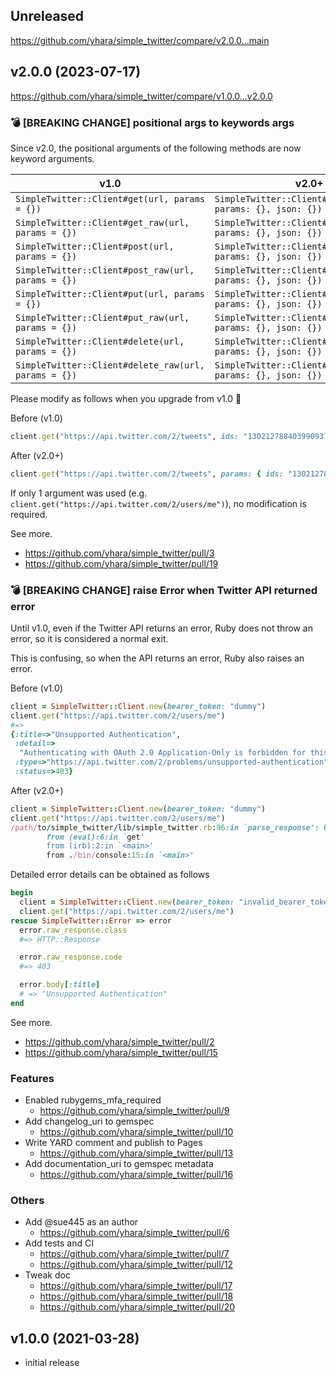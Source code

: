 ## Unreleased
https://github.com/yhara/simple_twitter/compare/v2.0.0...main

## v2.0.0 (2023-07-17)
https://github.com/yhara/simple_twitter/compare/v1.0.0...v2.0.0

### :bomb: [BREAKING CHANGE] positional args to keywords args
Since v2.0, the positional arguments of the following methods are now keyword arguments.

| v1.0                                                 | v2.0+                                                         |
| ---------------------------------------------------- | ------------------------------------------------------------- |
| `SimpleTwitter::Client#get(url, params = {})`        | `SimpleTwitter::Client#get(url, params: {}, json: {})`        |
| `SimpleTwitter::Client#get_raw(url, params = {})`    | `SimpleTwitter::Client#get_raw(url, params: {}, json: {})`    |
| `SimpleTwitter::Client#post(url, params = {})`       | `SimpleTwitter::Client#post(url, params: {}, json: {})`       |
| `SimpleTwitter::Client#post_raw(url, params = {})`   | `SimpleTwitter::Client#post_raw(url, params: {}, json: {})`   |
| `SimpleTwitter::Client#put(url, params = {})`        | `SimpleTwitter::Client#put(url, params: {}, json: {})`        |
| `SimpleTwitter::Client#put_raw(url, params = {})`    | `SimpleTwitter::Client#put_raw(url, params: {}, json: {})`    |
| `SimpleTwitter::Client#delete(url, params = {})`     | `SimpleTwitter::Client#delete(url, params: {}, json: {})`     |
| `SimpleTwitter::Client#delete_raw(url, params = {})` | `SimpleTwitter::Client#delete_raw(url, params: {}, json: {})` |

Please modify as follows when you upgrade from v1.0 :pray:

Before (v1.0)

```ruby
client.get("https://api.twitter.com/2/tweets", ids: "1302127884039909376,1369885448319889409")
```

After (v2.0+)

```ruby
client.get("https://api.twitter.com/2/tweets", params: { ids: "1302127884039909376,1369885448319889409" })
```

If only 1 argument was used (e.g. `client.get("https://api.twitter.com/2/users/me")`), no modification is required.

See more. 

* https://github.com/yhara/simple_twitter/pull/3
* https://github.com/yhara/simple_twitter/pull/19

### :bomb: [BREAKING CHANGE] raise Error when Twitter API returned error
Until v1.0, even if the Twitter API returns an error, Ruby does not throw an error, so it is considered a normal exit.

This is confusing, so when the API returns an error, Ruby also raises an error.

Before (v1.0)

```ruby
client = SimpleTwitter::Client.new(bearer_token: "dummy")
client.get("https://api.twitter.com/2/users/me")
#=> 
{:title=>"Unsupported Authentication",
 :detail=>
  "Authenticating with OAuth 2.0 Application-Only is forbidden for this endpoint.  Supported authentication types are [OAuth 1.0a User Context, OAuth 2.0 User Context].",
 :type=>"https://api.twitter.com/2/problems/unsupported-authentication",
 :status=>403}
```

After (v2.0+)

```ruby
client = SimpleTwitter::Client.new(bearer_token: "dummy")
client.get("https://api.twitter.com/2/users/me")
/path/to/simple_twitter/lib/simple_twitter.rb:96:in `parse_response': Unsupported Authentication (status 403) (SimpleTwitter::ClientError)
        from (eval):6:in `get'
        from (irb):2:in `<main>'
        from ./bin/console:15:in `<main>'
```

Detailed error details can be obtained as follows

```ruby
begin
  client = SimpleTwitter::Client.new(bearer_token: "invalid_bearer_token")
  client.get("https://api.twitter.com/2/users/me")
rescue SimpleTwitter::Error => error
  error.raw_response.class
  #=> HTTP::Response

  error.raw_response.code
  #=> 403

  error.body[:title]
  # => "Unsupported Authentication"
end
```

See more. 

* https://github.com/yhara/simple_twitter/pull/2
* https://github.com/yhara/simple_twitter/pull/15

### Features
- Enabled rubygems_mfa_required
  - https://github.com/yhara/simple_twitter/pull/9
- Add changelog_uri to gemspec
  - https://github.com/yhara/simple_twitter/pull/10
- Write YARD comment and publish to Pages
  - https://github.com/yhara/simple_twitter/pull/13
- Add documentation_uri to gemspec metadata
  - https://github.com/yhara/simple_twitter/pull/16

### Others
- Add @sue445 as an author
  - https://github.com/yhara/simple_twitter/pull/6
- Add tests and CI
  - https://github.com/yhara/simple_twitter/pull/7
  - https://github.com/yhara/simple_twitter/pull/12
- Tweak doc
  - https://github.com/yhara/simple_twitter/pull/17
  - https://github.com/yhara/simple_twitter/pull/18
  - https://github.com/yhara/simple_twitter/pull/20

## v1.0.0 (2021-03-28)

- initial release
